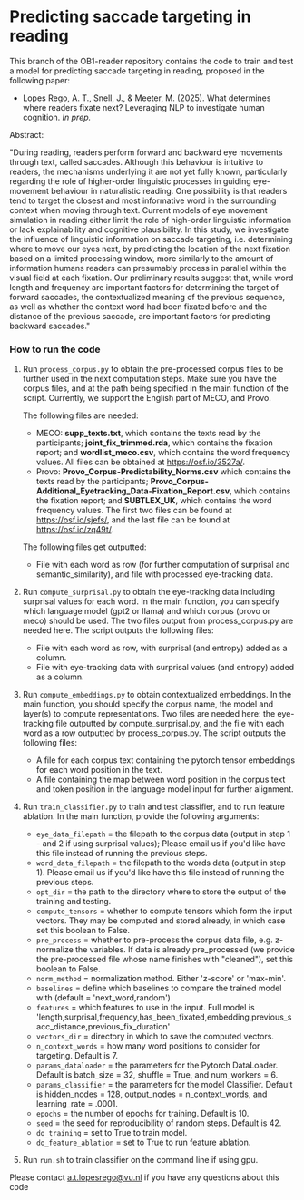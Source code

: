 # Predicting saccade targeting in reading
This branch of the OB1-reader repository contains the code to train and test a model for predicting saccade targeting in reading, proposed in the following paper:

* Lopes Rego, A. T., Snell, J., & Meeter, M. (2025). What determines where readers fixate next? Leveraging NLP to investigate human cognition. _In prep._

Abstract:

"During reading, readers perform forward and backward eye movements through text, called saccades. Although this behaviour is intuitive to readers, the mechanisms underlying it are not yet fully known, particularly regarding the role of higher-order linguistic processes in guiding eye-movement behaviour in naturalistic reading. One possibility is that readers tend to target the closest and most informative word in the surrounding context when moving through text. Current models of eye movement simulation in reading either limit the role of high-order linguistic information or lack explainability and cognitive plausibility. In this study, we investigate the influence of linguistic information on saccade targeting, i.e. determining where to move our eyes next, by predicting the location of the next fixation based on a limited processing window, more similarly to the amount of information humans readers can presumably process in parallel within the visual field at each fixation. Our preliminary results suggest that, while word length and frequency are important factors for determining the target of forward saccades, the contextualized meaning of the previous sequence, as well as whether the context word had been fixated before and the distance of the previous saccade, are important factors for predicting backward saccades."

### How to run the code

1. Run ```process_corpus.py``` to obtain the pre-processed corpus files to be further used in the next computation steps. Make sure you have the corpus files, and at the path being specified in the main function of the script. Currently, we support the English part of MECO, and Provo. 

    The following files are needed:
   * MECO: **supp_texts.txt**, which contains the texts read by the participants; **joint_fix_trimmed.rda**, which contains the fixation report; and **wordlist_meco.csv**, which contains the word frequency values. All files can be obtained at https://osf.io/3527a/.
   * Provo: **Provo_Corpus-Predictability_Norms.csv** which contains the texts read by the participants; **Provo_Corpus-Additional_Eyetracking_Data-Fixation_Report.csv**, which contains the fixation report; and **SUBTLEX_UK**, which contains the word frequency values. The first two files can be found at https://osf.io/sjefs/, and the last file can be found at https://osf.io/zq49t/.
    
   The following files get outputted:
   * File with each word as row (for further computation of surprisal and semantic_similarity), and file with processed eye-tracking data.


2. Run ```compute_surprisal.py``` to obtain the eye-tracking data including surprisal values for each word. In the main function, you can specify which language model (gpt2 or llama) and which corpus (provo or meco) should be used. The two files output from process_corpus.py are needed here. The script outputs the following files:
    * File with each word as row, with surprisal (and entropy) added as a column.
    * File with eye-tracking data with surprisal values (and entropy) added as a column.


3. Run ```compute_embeddings.py``` to obtain contextualized embeddings. In the main function, you should specify the corpus name, the model and layer(s) to compute representations. Two files are needed here: the eye-tracking file outputted by compute_surprisal.py, and the file with each word as a row outputted by process_corpus.py. The script outputs the following files:
    * A file for each corpus text containing the pytorch tensor embeddings for each word position in the text.
    * A file containing the map between word position in the corpus text and token position in the language model input for further alignment.


4. Run ```train_classifier.py``` to train and test classifier, and to run feature ablation. In the main function, provide the following arguments:
   * ```eye_data_filepath``` = the filepath to the corpus data (output in step 1 - and 2 if using surprisal values); Please email us if you'd like have this file instead of running the previous steps.
   * ```word_data_filepath``` = the filepath to the words data (output in step 1). Please email us if you'd like have this file instead of running the previous steps.
   * ```opt_dir``` = the path to the directory where to store the output of the training and testing.
   * ```compute_tensors``` = whether to compute tensors which form the input vectors. They may be computed and stored already, in which case set this boolean to False.
   * ```pre_process``` = whether to pre-process the corpus data file, e.g. z-normalize the variables. If data is already pre_processed (we provide the pre-processed file whose name finishes with "cleaned"), set this boolean to False.
   * ```norm_method``` = normalization method. Either 'z-score' or 'max-min'.
   * ```baselines``` = define which baselines to compare the trained model with (default = 'next_word,random')
   * ```features``` = which features to use in the input. Full model is 'length,surprisal,frequency,has_been_fixated,embedding,previous_sacc_distance,previous_fix_duration'
   * ```vectors_dir``` = directory in which to save the computed vectors.
   * ```n_context_words``` = how many word positions to consider for targeting. Default is 7.
   * ```params_dataloader``` = the parameters for the Pytorch DataLoader. Default is batch_size = 32, shuffle = True, and num_workers = 6.
   * ```params_classifier``` = the parameters for the model Classifier. Default is hidden_nodes = 128, output_nodes = n_context_words, and learning_rate = .0001.
   * ```epochs``` = the number of epochs for training. Default is 10.
   * ```seed``` = the seed for reproducibility of random steps. Default is 42.
   * ```do_training``` = set to True to train model.
   * ```do_feature_ablation``` = set to True to run feature ablation.


5. Run ```run.sh``` to train classifier on the command line if using gpu.


Please contact a.t.lopesrego@vu.nl if you have any questions about this code